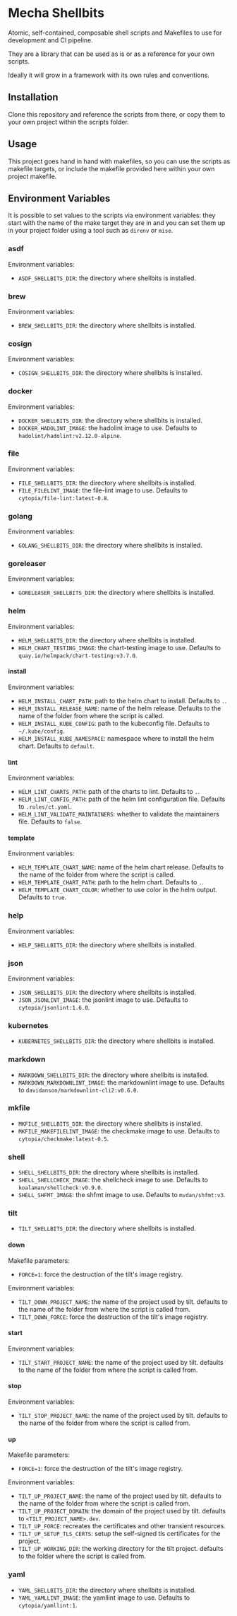 # Mecha Shellbits

Atomic, self-contained, composable shell scripts and Makefiles to use for development and CI pipeline.

They are a library that can be used as is or as a reference for your own scripts.

Ideally it will grow in a framework with its own rules and conventions.

## Installation

Clone this repository and reference the scripts from there, or copy them to your own project within the scripts folder.

## Usage

This project goes hand in hand with makefiles, so you can use the scripts as makefile targets, or include the makefile provided here within your own project makefile.

## Environment Variables

It is possible to set values to the scripts via environment variables: they start with the name of the make target they are in and you can set them up in your project folder using a tool such as `direnv` or `mise`.

### asdf

Environment variables:

- `ASDF_SHELLBITS_DIR`: the directory where shellbits is installed.

### brew

Environment variables:

- `BREW_SHELLBITS_DIR`: the directory where shellbits is installed.

### cosign

Environment variables:

- `COSIGN_SHELLBITS_DIR`: the directory where shellbits is installed.

### docker

Environment variables:

- `DOCKER_SHELLBITS_DIR`: the directory where shellbits is installed.
- `DOCKER_HADOLINT_IMAGE`: the hadolint image to use. Defaults to `hadolint/hadolint:v2.12.0-alpine`.

### file

Environment variables:

- `FILE_SHELLBITS_DIR`: the directory where shellbits is installed.
- `FILE_FILELINT_IMAGE`: the file-lint image to use. Defaults to `cytopia/file-lint:latest-0.8`.

### golang

Environment variables:

- `GOLANG_SHELLBITS_DIR`: the directory where shellbits is installed.

### goreleaser

Environment variables:

- `GORELEASER_SHELLBITS_DIR`: the directory where shellbits is installed.

### helm

Environment variables:

- `HELM_SHELLBITS_DIR`: the directory where shellbits is installed.
- `HELM_CHART_TESTING_IMAGE`: the chart-testing image to use. Defaults to `quay.io/helmpack/chart-testing:v3.7.0`.

#### install

Environment variables:

- `HELM_INSTALL_CHART_PATH`: path to the helm chart to install. Defaults to `.`.
- `HELM_INSTALL_RELEASE_NAME`: name of the helm release. Defaults to the name of the folder from where the script is called.
- `HELM_INSTALL_KUBE_CONFIG`: path to the kubeconfig file. Defaults to `~/.kube/config`.
- `HELM_INSTALL_KUBE_NAMESPACE`: namespace where to install the helm chart. Defaults to `default`.

#### lint

Environment variables:

- `HELM_LINT_CHARTS_PATH`: path of the charts to lint. Defaults to `.`.
- `HELM_LINT_CONFIG_PATH`: path of the helm lint configuration file. Defaults to `.rules/ct.yaml`.
- `HELM_LINT_VALIDATE_MAINTAINERS`: whether to validate the maintainers file. Defaults to `false`.

#### template

Environment variables:

- `HELM_TEMPLATE_CHART_NAME`: name of the helm chart release. Defaults to the name of the folder from where the script is called.
- `HELM_TEMPLATE_CHART_PATH`: path to the helm chart. Defaults to `.`.
- `HELM_TEMPLATE_CHART_COLOR`: whether to use color in the helm output. Defaults to `true`.

### help

Environment variables:

- `HELP_SHELLBITS_DIR`: the directory where shellbits is installed.

### json

Environment variables:

- `JSON_SHELLBITS_DIR`: the directory where shellbits is installed.
- `JSON_JSONLINT_IMAGE`: the jsonlint image to use. Defaults to `cytopia/jsonlint:1.6.0`.

### kubernetes

- `KUBERNETES_SHELLBITS_DIR`: the directory where shellbits is installed.

### markdown

- `MARKDOWN_SHELLBITS_DIR`: the directory where shellbits is installed.
- `MARKDOWN_MARKDOWNLINT_IMAGE`: the markdownlint image to use. Defaults to `davidanson/markdownlint-cli2:v0.6.0`.

### mkfile

- `MKFILE_SHELLBITS_DIR`: the directory where shellbits is installed.
- `MKFILE_MAKEFILELINT_IMAGE`: the checkmake image to use. Defaults to `cytopia/checkmake:latest-0.5`.

### shell

- `SHELL_SHELLBITS_DIR`: the directory where shellbits is installed.
- `SHELL_SHELLCHECK_IMAGE`: the shellcheck image to use. Defaults to `koalaman/shellcheck:v0.9.0`.
- `SHELL_SHFMT_IMAGE`: the shfmt image to use. Defaults to `mvdan/shfmt:v3`.

### tilt

- `TILT_SHELLBITS_DIR`: the directory where shellbits is installed.

#### down

Makefile parameters:

- `FORCE=1`: force the destruction of the tilt's image registry.

Environment variables:

- `TILT_DOWN_PROJECT_NAME`: the name of the project used by tilt. defaults to the name of the folder from where the script is called from.
- `TILT_DOWN_FORCE`: force the destruction of the tilt's image registry.

#### start

Environment variables:

- `TILT_START_PROJECT_NAME`: the name of the project used by tilt. defaults to the name of the folder from where the script is called from.

#### stop

Environment variables:

- `TILT_STOP_PROJECT_NAME`: the name of the project used by tilt. defaults to the name of the folder from where the script is called from.

#### up

Makefile parameters:

- `FORCE=1`: force the destruction of the tilt's image registry.

Environment variables:

- `TILT_UP_PROJECT_NAME`: the name of the project used by tilt. defaults to the name of the folder from where the script is called from.
- `TILT_UP_PROJECT_DOMAIN`: the domain of the project used by tilt. defaults to `<TILT_PROJECT_NAME>.dev`.
- `TILT_UP_FORCE`: recreates the certificates and other transient resources.
- `TILT_UP_SETUP_TLS_CERTS`: setup the self-signed tls certificates for the project.
- `TILT_UP_WORKING_DIR`: the working directory for the tilt project. defaults to the folder where the script is called from.

### yaml

- `YAML_SHELLBITS_DIR`: the directory where shellbits is installed.
- `YAML_YAMLLINT_IMAGE`: the yamllint image to use. Defaults to `cytopia/yamllint:1`.

